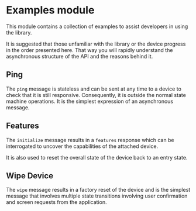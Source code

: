 # Examples module

This module contains a collection of examples to assist developers in using the library.

It is suggested that those unfamiliar with the library or the device progress in the order
presented here. That way you will rapidly understand the asynchronous structure of the API 
and the reasons behind it.

## Ping

The `ping` message is stateless and can be sent at any time to a device to check that it is
still responsive. Consequently, it is outside the normal state machine operations. It is
the simplest expression of an asynchronous message.

## Features

The `initialize` message results in a `features` response which can be interrogated to uncover
the capabilities of the attached device.

It is also used to reset the overall state of the device back to an entry state.

## Wipe Device

The `wipe` message results in a factory reset of the device and is the simplest message that
involves multiple state transitions involving user confirmation and screen requests from the
application.